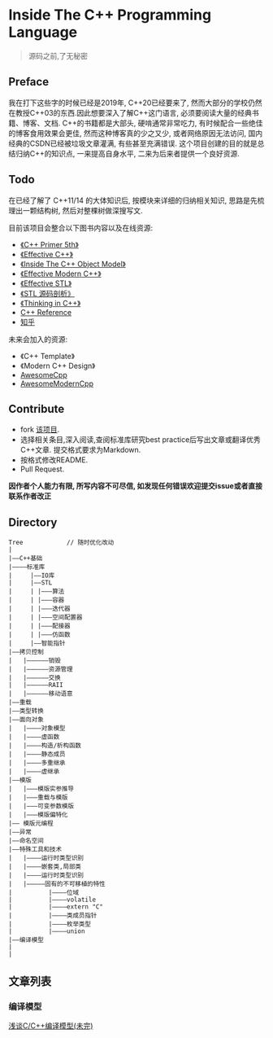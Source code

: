# Inside The C++ Programming Language

> 源码之前,了无秘密

## Preface

我在打下这些字的时候已经是2019年, C++20已经要来了, 然而大部分的学校仍然在教授C++03的东西.因此想要深入了解C++这门语言, 必须要阅读大量的经典书籍、博客、文档. C++的书籍都是大部头, 硬啃通常非常吃力, 有时候配合一些绝佳的博客食用效果会更佳, 然而这种博客真的少之又少, 或者网络原因无法访问, 国内经典的CSDN已经被垃圾文章灌满, 有些甚至充满错误. 这个项目创建的目的就是总结归纳C++的知识点, 一来提高自身水平, 二来为后来者提供一个良好资源.

## Todo

在已经了解了 C++11/14 的大体知识后, 按模块来详细的归纳相关知识, 思路是先梳理出一颗结构树, 然后对整棵树做深搜写文.

目前该项目会整合以下图书内容以及在线资源:

+ [《C++ Primer 5th》](http://product.dangdang.com/23321562.html?&unionid=P-113189815m)
+ [《Effective C++》](http://product.dangdang.com/21000966.html?&unionid=P-113189815m)
+ [《Inside The C++ Object Model》](http://product.dangdang.com/22588609.html?&unionid=P-113189815m )
+ [《Effective Modern C++》](http://product.dangdang.com/25273601.html?&unionid=P-113189815m)
+ [《Effective STL》](http://product.dangdang.com/27647910.html?&unionid=P-113189815m)
+ [《STL 源码剖析》](http://product.dangdang.com/23807467.html?&unionid=P-113189815m)
+ [《Thinking in C++》](http://product.m.dangdang.com/22453473.html?&unionid=P-113189815m)
+ [C++ Reference](https://en.cppreference.com/w/)
+ [知乎](https://www.zhihu.com)

未来会加入的资源:

+ 《C++ Template》
+ 《Modern C++ Design》
+ [AwesomeCpp](https://github.com/fffaraz/awesome-cpp)
+ [AwesomeModernCpp](https://github.com/rigtorp/awesome-modern-cpp)




## Contribute

+ fork [该项目](https://github.com/maochongxin/InsideTheCpp.git).
+ 选择相关条目,深入阅读,查阅标准库研究best practice后写出文章或翻译优秀C++文章. 提交格式要求为Markdown.
+ 按格式修改README.
+ Pull Request.

__因作者个人能力有限, 所写内容不可尽信, 如发现任何错误欢迎提交issue或者直接联系作者改正__



## Directory

```
Tree			// 随时优化改动
|
|——C++基础
|————标准库
|	  |——IO库
|	  |——STL
|	  | |———算法
|	  |	|———容器
|	  |	|———迭代器
|	  |	|———空间配置器
|	  |	|———配接器
|	  |	|———仿函数
|	  |——智能指针
|——拷贝控制
|	|——————销毁
|	|——————资源管理
|	|——————交换
|	|——————RAII
|	|——————移动语意
|——重载
|——类型转换
|——面向对象
|	|————对象模型
|	|————虚函数
|	|————构造/析构函数
|	|————静态成员
|	|————多重继承
|	|————虚继承
|——模版
|	|———模版实参推导
|	|———重载与模版
|	|———可变参数模版
|	|———模版偏特化
|——	模版元编程
|——异常
|——命名空间
|——特殊工具和技术
|	|————运行时类型识别
|	|————嵌套类,局部类
|	|————运行时类型识别
|	|—————固有的不可移植的特性
|		   |————位域
|		   |————volatile
|		   |————extern "C"
|		   |————类成员指针
|		   |————枚举类型
|		   |————union
|——编译模型
|
|

```

## 文章列表



### 编译模型

[浅谈C/C++编译模型(未完)](./Compiler/CppCompilerModel.md)

